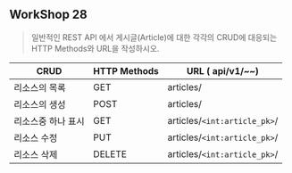## WorkShop 28

> 일반적인 REST API 에서 게시글(Article)에 대한 각각의 CRUD에 대응되는 HTTP Methods와 URL을 작성하시오.

| CRUD               | HTTP Methods | URL ( api/v1/~~)             |
| ------------------ | ------------ | ---------------------------- |
| 리소스의 목록      | GET          | articles/                    |
| 리소스의 생성      | POST         | articles/                    |
| 리소스중 하나 표시 | GET          | articles/`<int:article_pk>`/ |
| 리소스 수정        | PUT          | articles/`<int:article_pk>`/ |
| 리소스 삭제        | DELETE       | articles/`<int:article_pk>`/ |

